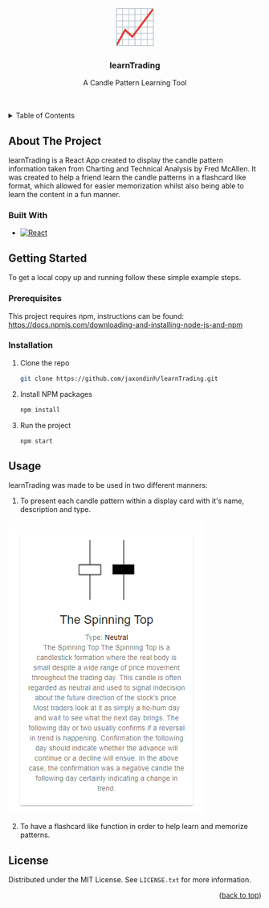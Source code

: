 <a name="readme-top"></a>
<!-- PROJECT LOGO -->
<br />
<div align="center">
  <a href="https://github.com/jaxondinh/learnTrading">
    <img src="images/stockLogo.png" alt="Logo" width="80" height="80">
  </a>

<h3 align="center">learnTrading</h3>

  <p align="center">
    A Candle Pattern Learning Tool
    <br />
    <br />
    <br />
  </p>
</div>



<!-- TABLE OF CONTENTS -->
<details>
  <summary>Table of Contents</summary>
  <ol>
    <li>
      <a href="#about-the-project">About The Project</a>
      <ul>
        <li><a href="#built-with">Built With</a></li>
      </ul>
    </li>
    <li>
      <a href="#getting-started">Getting Started</a>
      <ul>
        <li><a href="#prerequisites">Prerequisites</a></li>
        <li><a href="#installation">Installation</a></li>
      </ul>
    </li>
    <li><a href="#usage">Usage</a></li>
    <li><a href="#license">License</a></li>
  </ol>
</details>



<!-- ABOUT THE PROJECT -->
## About The Project
learnTrading is a React App created to display the candle pattern information taken from Charting and Technical Analysis by Fred McAllen. It was created to help a friend learn the candle patterns in a flashcard like format, which allowed for easier memorization whilst also being able to learn the content in a fun manner.

### Built With
* [![React][React.js]][React-url]

<!-- GETTING STARTED -->
## Getting Started
To get a local copy up and running follow these simple example steps.

### Prerequisites
This project requires npm, instructions can be found:
https://docs.npmjs.com/downloading-and-installing-node-js-and-npm

### Installation
1. Clone the repo
   ```sh
   git clone https://github.com/jaxondinh/learnTrading.git
   ```
2. Install NPM packages
   ```sh
   npm install
   ```
3. Run the project
   ```sh
   npm start
   ```

<!-- USAGE EXAMPLES -->
## Usage
learnTrading was made to be used in two different manners:
1. To present each candle pattern within a display card with it's name, description and type.
<img src="images/usageImage1.png" alt="usage1">

2. To have a flashcard like function in order to help learn and memorize patterns.



<!-- LICENSE -->
## License

Distributed under the MIT License. See `LICENSE.txt` for more information.

<p align="right">(<a href="#readme-top">back to top</a>)</p>




[React.js]: https://img.shields.io/badge/React-20232A?style=for-the-badge&logo=react&logoColor=61DAFB
[React-url]: https://reactjs.org/
